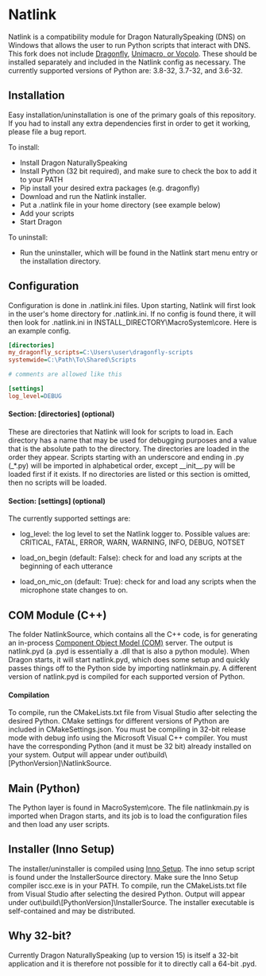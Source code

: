 # Natlink

Natlink is a compatibility module for Dragon NaturallySpeaking (DNS) on Windows
that allows the user to run Python scripts that interact with DNS.
This fork does not include
 [Dragonfly](https://github.com/dictation-toolbox/dragonfly),
 [Unimacro, or Vocolo](https://qh.antenna.nl/unimacro/aboutunimacro/index.html).
These should be installed separately and included in the Natlink config as necessary.
The currently supported versions of Python are: 3.8-32, 3.7-32, and 3.6-32.

## Installation

Easy installation/uninstallation is one of the primary goals of this repository.
If you had to install any extra dependencies first in order to get it working,
please file a bug report.

To install:
 - Install Dragon NaturallySpeaking
 - Install Python (32 bit required), and make sure to check the box to add it to your PATH
 - Pip install your desired extra packages (e.g. dragonfly)
 - Download and run the Natlink installer.
 - Put a .natlink file in your home directory (see example below)
 - Add your scripts
 - Start Dragon
  
To uninstall:
 - Run the uninstaller, 
    which will be found in the Natlink start menu entry or the installation directory.
  
## Configuration

Configuration is done in .natlink.ini files.
Upon starting, Natlink will first look in the user's home directory for .natlink.ini.
If no config is found there,
it will then look for .natlink.ini in INSTALL_DIRECTORY\\MacroSystem\\core.
Here is an example config.

````ini
[directories]
my_dragonfly_scripts=C:\Users\user\dragonfly-scripts
systemwide=C:\Path\To\Shared\Scripts

# comments are allowed like this

[settings]
log_level=DEBUG
````

#### Section: \[directories\] (optional)
These are directories that Natlink will look for scripts to load in.
Each directory has a name that may be used for debugging purposes
and a value that is the absolute path to the directory.
The directories are loaded in the order they appear.
Scripts starting with an underscore and ending in .py (\_*.py)
will be imported in alphabetical order, except \_\_init\_\_.py will be
loaded first if it exists.
If no directories are listed or this section is omitted,
then no scripts will be loaded.

#### Section: \[settings\] (optional)
The currently supported settings are:

- log_level: the log level to set the Natlink logger to. 
    Possible values are: CRITICAL, FATAL, ERROR, WARN, WARNING, INFO, DEBUG, NOTSET

- load_on_begin (default: False): check for and load any scripts at the beginning of each utterance
- load_on_mic_on (default: True): check for and load any scripts when the microphone state changes to on. 


## COM Module (C++)
The folder NatlinkSource, which contains all the C++ code, 
is for generating an in-process [Component Object Model (COM)](https://docs.microsoft.com/en-us/windows/win32/com/component-object-model--com--portal)
server.
The output is natlink.pyd (a .pyd is essentially a .dll that is also a python module).
When Dragon starts, it will start natlink.pyd, 
which does some setup and quickly passes things off to the Python side by importing natlinkmain.py.
A different version of natlink.pyd is compiled for each supported version of Python.

#### Compilation
To compile, run the CMakeLists.txt file from Visual Studio after selecting the desired Python.
CMake settings for different versions of Python are included in CMakeSettings.json.
You must be compiling in 32-bit release mode with debug info using the Microsoft Visual C++ compiler.
You must have the corresponding Python (and it must be 32 bit) already installed on your system.
Output will appear under out\\build\\\[PythonVersion\]\\NatlinkSource.

## Main (Python)
The Python layer is found in MacroSystem\\core.
The file natlinkmain.py is imported when Dragon starts,
and its job is to load the configuration files and then load any user scripts.

## Installer (Inno Setup)
The installer/uninstaller is compiled using [Inno Setup](https://jrsoftware.org/isinfo.php).
The inno setup script is found under the InstallerSource directory.
Make sure the Inno Setup compiler iscc.exe is in your PATH.
To compile, run the CMakeLists.txt file from Visual Studio after selecting the desired Python.
Output will appear under out\\build\\\[PythonVersion\]\\InstallerSource.
The installer executable is self-contained and may be distributed.


## Why 32-bit?
Currently Dragon NaturallySpeaking (up to version 15) is itself a 32-bit application and it is therefore
not possible for it to directly call a 64-bit .pyd.